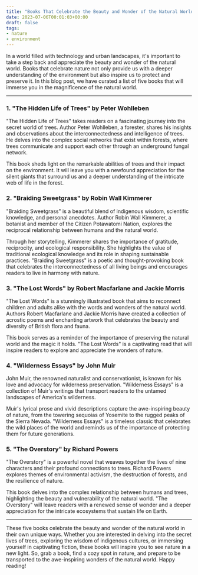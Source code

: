```yaml
---
title: "Books That Celebrate the Beauty and Wonder of the Natural World"
date: 2023-07-06T00:01:03+00:00
draft: false
tags: 
- nature
- environment
---
```


In a world filled with technology and urban landscapes, it's important to take a step back and appreciate the beauty and wonder of the natural world. Books that celebrate nature not only provide us with a deeper understanding of the environment but also inspire us to protect and preserve it. In this blog post, we have curated a list of five books that will immerse you in the magnificence of the natural world.

---

### 1. "The Hidden Life of Trees" by Peter Wohlleben

"The Hidden Life of Trees" takes readers on a fascinating journey into the secret world of trees. Author Peter Wohlleben, a forester, shares his insights and observations about the interconnectedness and intelligence of trees. He delves into the complex social networks that exist within forests, where trees communicate and support each other through an underground fungal network.

This book sheds light on the remarkable abilities of trees and their impact on the environment. It will leave you with a newfound appreciation for the silent giants that surround us and a deeper understanding of the intricate web of life in the forest.

### 2. "Braiding Sweetgrass" by Robin Wall Kimmerer

"Braiding Sweetgrass" is a beautiful blend of indigenous wisdom, scientific knowledge, and personal anecdotes. Author Robin Wall Kimmerer, a botanist and member of the Citizen Potawatomi Nation, explores the reciprocal relationship between humans and the natural world.

Through her storytelling, Kimmerer shares the importance of gratitude, reciprocity, and ecological responsibility. She highlights the value of traditional ecological knowledge and its role in shaping sustainable practices. "Braiding Sweetgrass" is a poetic and thought-provoking book that celebrates the interconnectedness of all living beings and encourages readers to live in harmony with nature.

### 3. "The Lost Words" by Robert Macfarlane and Jackie Morris

"The Lost Words" is a stunningly illustrated book that aims to reconnect children and adults alike with the words and wonders of the natural world. Authors Robert Macfarlane and Jackie Morris have created a collection of acrostic poems and enchanting artwork that celebrates the beauty and diversity of British flora and fauna.

This book serves as a reminder of the importance of preserving the natural world and the magic it holds. "The Lost Words" is a captivating read that will inspire readers to explore and appreciate the wonders of nature.

### 4. "Wilderness Essays" by John Muir

John Muir, the renowned naturalist and conservationist, is known for his love and advocacy for wilderness preservation. "Wilderness Essays" is a collection of Muir's writings that transport readers to the untamed landscapes of America's wilderness.

Muir's lyrical prose and vivid descriptions capture the awe-inspiring beauty of nature, from the towering sequoias of Yosemite to the rugged peaks of the Sierra Nevada. "Wilderness Essays" is a timeless classic that celebrates the wild places of the world and reminds us of the importance of protecting them for future generations.

### 5. "The Overstory" by Richard Powers

"The Overstory" is a powerful novel that weaves together the lives of nine characters and their profound connections to trees. Richard Powers explores themes of environmental activism, the destruction of forests, and the resilience of nature.

This book delves into the complex relationship between humans and trees, highlighting the beauty and vulnerability of the natural world. "The Overstory" will leave readers with a renewed sense of wonder and a deeper appreciation for the intricate ecosystems that sustain life on Earth.

---

These five books celebrate the beauty and wonder of the natural world in their own unique ways. Whether you are interested in delving into the secret lives of trees, exploring the wisdom of indigenous cultures, or immersing yourself in captivating fiction, these books will inspire you to see nature in a new light. So, grab a book, find a cozy spot in nature, and prepare to be transported to the awe-inspiring wonders of the natural world. Happy reading!